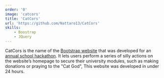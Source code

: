 ```yaml
---
order: '0'
image: 'catcors'
title: 'CatCors'
url: 'https://github.com/Nattaro13/CatCors'
skills: 
    - Boostrap
    - JQuery
---
```

CatCors is the name of the [Bootstrap website](https://devpost.com/software/catcors) that was developed for an [annual school hackathon](https://hacknroll2016.devpost.com/).
It lets users perform a series of silly actions on the website’s homepage to secure their university modules, such as making donations or praying to the "Cat God",
This website was developed in under 24 hours. 

